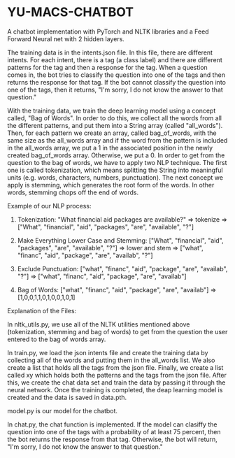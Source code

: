 # YU-MACS-CHATBOT

A chatbot implementation with PyTorch and NLTK libraries and a Feed Forward Neural net with 2 hidden layers. 

The training data is in the intents.json file. In this file, there are different intents. For each intent, there is a tag (a class label) and there are different patterns for the tag and then a response for the tag. When a question comes in, the bot tries to classify the question into one of the tags and then returns the response for that tag. If the bot cannot classify the question into one of the tags, then it returns, "I'm sorry, I do not know the answer to that question." 

With the training data, we train the deep learning model using a concept called, "Bag of Words". In order to do this, we collect all the words from all the different patterns, and put them into a String array (called "all_words"). Then, for each pattern we create an array, called bag_of_words, with the same size as the all_words array and if the word from the pattern is included in the all_words array, we put a 1 in the associated position in the newly created bag_of_words array. Otherwise, we put a 0. In order to get from the question to the bag of words, we have to apply two NLP technique. The first one is called tokenization, which means splitting the String into meaningful units (e.g. words, characters, numbers, punctuation). The next concept we apply is stemming, which generates the root form of the words. In other words, stemming chops off the end of words. 

Example of our NLP process:

1. Tokenization:
"What financial aid packages are available?" => tokenize => ["What", "financial", "aid", "packages", "are", "available", "?"]

2. Make Everything Lower Case and Stemming:
["What", "financial", "aid", "packages", "are", "available", "?"] => lower and stem => ["what", "financ", "aid", "package", "are", "availab", "?"]

3. Exclude Punctuation:
["what", "financ", "aid", "package", "are", "availab", "?"] => ["what", "financ", "aid", "package", "are", "availab"]

4. Bag of Words:
["what", "financ", "aid", "package", "are", "availab"] => [1,0,0,1,1,0,1,0,0,1,0,1]


Explanation of the Files:

In nltk_utils.py, we use all of the NLTK utilities mentioned above (tokenization, stemming and bag of words) to get from the question the user entered to the bag of words array.

In train.py, we load the json intents file and create the training data by collecting all of the words and putting them in the all_words list. We also create a list that holds all the tags from the json file. Finally, we create a list called xy which holds both the patterns and the tags from the json file. 
After this, we create the chat data set and train the data by passing it through the neural network. Once the training is completed, the deap learning model is created and the data is saved in data.pth.

model.py is our model for the chatbot. 

In chat.py, the chat function is implemented. If the model can clasiffy the question into one of the tags with a probability of at least 75 percent, then the bot returns the response from that tag. Otherwise, the bot will return, "I'm sorry, I do not know the answer to that question." 




 
